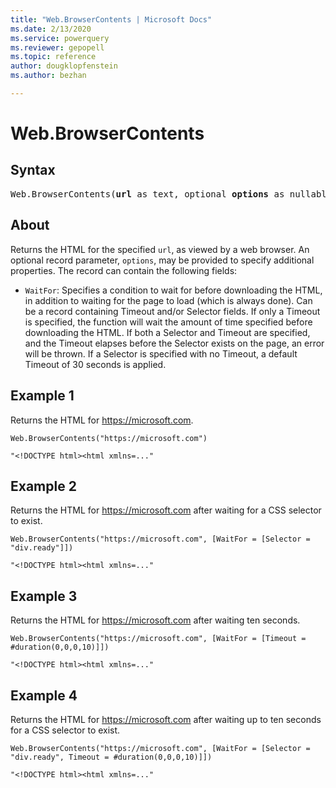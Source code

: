 ```yaml
---
title: "Web.BrowserContents | Microsoft Docs"
ms.date: 2/13/2020
ms.service: powerquery
ms.reviewer: gepopell
ms.topic: reference
author: dougklopfenstein
ms.author: bezhan

---
```

# Web.BrowserContents

## Syntax

<pre>
Web.BrowserContents(<b>url</b> as text, optional <b>options</b> as nullable record) as text
</pre>
  
## About  

Returns the HTML for the specified `url`, as viewed by a web browser. An optional record parameter, `options`, may be provided to specify additional properties. The record can contain the following fields:

* `WaitFor`: Specifies a condition to wait for before downloading the HTML, in addition to waiting for the page to load (which is always done). Can be a record containing Timeout and/or Selector fields. If only a Timeout is specified, the function will wait the amount of time specified before downloading the HTML. If both a Selector and Timeout are specified, and the Timeout elapses before the Selector exists on the page, an error will be thrown. If a Selector is specified with no Timeout, a default Timeout of 30 seconds is applied.

## Example 1
Returns the HTML for https://microsoft.com.

```
Web.BrowserContents("https://microsoft.com")
```

```
"<!DOCTYPE html><html xmlns=..."
```

## Example 2
Returns the HTML for https://microsoft.com after waiting for a CSS selector to exist.

```
Web.BrowserContents("https://microsoft.com", [WaitFor = [Selector = "div.ready"]])
```

```
"<!DOCTYPE html><html xmlns=..."
```

## Example 3
Returns the HTML for https://microsoft.com after waiting ten seconds.

```
Web.BrowserContents("https://microsoft.com", [WaitFor = [Timeout = #duration(0,0,0,10)]])
```

```
"<!DOCTYPE html><html xmlns=..."
```

## Example 4
Returns the HTML for https://microsoft.com after waiting up to ten seconds for a CSS selector to exist.

```
Web.BrowserContents("https://microsoft.com", [WaitFor = [Selector = "div.ready", Timeout = #duration(0,0,0,10)]])
```

```
"<!DOCTYPE html><html xmlns=..."
```
